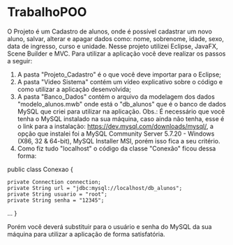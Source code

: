 # TrabalhoPOO
  O Projeto é um Cadastro de alunos, onde é possível cadastrar um novo aluno, salvar, alterar e apagar dados como: nome, sobrenome, 
idade, sexo, data de ingresso, curso e unidade. Nesse projeto utilizei Eclipse, JavaFX, Scene Builder e MVC.
  Para utilizar a aplicação você deve realizar os passos a seguir:
1. A pasta "Projeto_Cadastro" é o que você deve importar para o Eclipse;
2. A pasta "Video Sistema" contém um vídeo explicativo sobre o código e como utilizar a aplicação desenvolvida;
3. A pasta "Banco_Dados" contém o arquivo da modelagem dos dados "modelo_alunos.mwb" onde está o "db_alunos" que é o banco de dados 
MySQL que criei para utilizar na aplicação. 
Obs.: É necessário que você tenha o MySQL instalado na sua máquina, caso ainda não tenha, esse é o link para a instalação: 
https://dev.mysql.com/downloads/mysql/, a opção que instalei foi a MySQL Community Server 5.7.20 - Windows (X86, 32 & 64-bit), 
MySQL Installer MSI, porém isso fica a seu critério.
4. Como fiz tudo "localhost" o código da classe "Conexão" ficou dessa forma: 

public class Conexao {

	private Connection connection;
	private String url = "jdbc:mysql://localhost/db_alunos";
	private String usuario = "root";
	private String senha = "12345";
  
 ... }
  
Porém você deverá substituir para o usuário e senha do MySQL da sua máquina para utilizar a aplicação de forma satisfatória.



